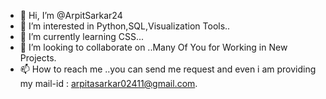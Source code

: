 - 👋 Hi, I’m @ArpitSarkar24
- 👀 I’m interested in Python,SQL,Visualization Tools..
- 🌱 I’m currently learning CSS...
- 💞️ I’m looking to collaborate on ..Many Of You for Working in New Projects.
- 📫 How to reach me ..you can send me request and even i am providing my mail-id : arpitasarkar02411@gmail.com.

<!---
ArpitSarkar24/ArpitSarkar24 is a ✨ special ✨ repository because its `README.md` (this file) appears on your GitHub profile.
You can click the Preview link to take a look at your changes.
--->
